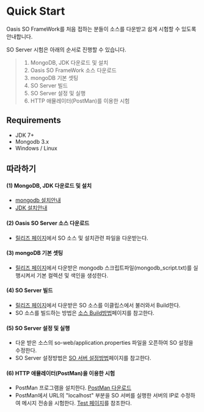 # Quick Start

Oasis SO FrameWork를 처음 접하는 분들이 소스를 다운받고 쉽게 시험할 수 있도록 안내합니다.

SO Server 시험은 아래의 순서로 진행할 수 있습니다.

> 1. MongoDB, JDK 다운로드 및 설치
> 2. Oasis SO FrameWork 소스 다운로드
> 3. mongoDB 기본 셋팅
> 4. SO Server 빌드
> 5. SO Server 설정 및 실행
> 6. HTTP 애뮬레이터(PostMan)를 이용한 시험

## Requirements
* JDK 7+ 
* Mongodb 3.x 
* Windows / Linux  

## 따라하기

#### (1) MongoDB, JDK 다운로드 및 설치
 - [mongodb 설치안내](https://docs.mongodb.org/v3.0/installation/)
 - [JDK 설치안내](http://docs.oracle.com/javase/7/docs/webnotes/install/)

#### (2) Oasis SO Server 소스 다운로드
 - [릴리즈 페이지](https://github.com/iotoasis/SO/releases)에서 SO 소스 및 설치관련 파일을 다운받는다.

#### (3) mongoDB 기본 셋팅
 - [릴리즈 페이지](https://github.com/iotoasis/SO/releases)에서 다운받은 mongodb 스크립트파일(mongodb_script.txt)를 실행시켜서 기본 컬렉션 및 색인을 생성한다.

#### (4) SO Server 빌드
 - [릴리즈 페이지](https://github.com/iotoasis/SO/releases)에서 다운받은 SO 소스를 이클립스에서 불러와서 Build한다.
 - SO 소스를 빌드하는 방법은 [소스 Build방법](./build_eclipse.md)페이지를 참고한다.

#### (5) SO Server 설정 및 실행
 - 다운 받은 소스의 so-web/application.properties 파일을 오픈하여 SO 설정을 수정한다.
 - SO Server 설정방법은 [SO 서버 설정방법](./configuration.md)페이지를 참고한다.

#### (6) HTTP 애뮬레이터(PostMan)을 이용한 시험
 - PostMan 프로그램을 설치한다. [PostMan 다운로드](https://chrome.google.com/webstore/detail/postman/fhbjgbiflinjbdggehcddcbncdddomop)
 - PostMan에서 URL의 "localhost" 부분을 SO 서버를 실행한 서버의 IP로 수정하여 메시지 전송을 시험한다. [Test 페이지](./so-test.md)를 참조한다.

<br>
<br>
